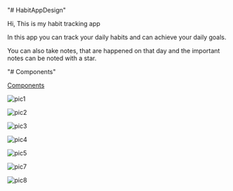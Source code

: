 "# HabitAppDesign" 

Hi, This is my habit tracking app

In this app you can track your daily habits and can achieve your daily goals.

You can also take notes, that are happened on that day and the important notes can be noted with a star.

"# Components"

[Components](https://www.figma.com/file/GGaYuAetCnOB7586ua2neP/Learning-Design?type=design&node-id=1024-4642&mode=design&t=jq6XH9F6WlJes4A9-0)

![pic1](https://github.com/Divyat26/HabitDesign/assets/138781659/49d13b86-c00d-47d3-b143-0fd84625514c)

![pic2](https://github.com/Divyat26/HabitDesign/assets/138781659/ec53e591-b5f3-423a-a728-5c40baf7dc54)

![pic3](https://github.com/Divyat26/HabitDesign/assets/138781659/e4b7417e-3112-4d15-901e-0e6002b0b480)

![pic4](https://github.com/Divyat26/HabitDesign/assets/138781659/604e8002-7166-404d-8ce8-e04f64f812d8)

![pic5](https://github.com/Divyat26/HabitDesign/assets/138781659/f261514e-cefa-4cac-827b-fe88fbdd2b91)

![pic7](https://github.com/Divyat26/HabitDesign/assets/138781659/cbc7c3af-b151-4790-806d-0d58a0217ea4)

![pic8](https://github.com/Divyat26/HabitDesign/assets/138781659/12d27025-037b-4021-b304-1d1e6c5de2d7)


